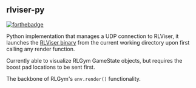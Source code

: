 ## rlviser-py

[![forthebadge](https://forthebadge.com/images/badges/made-with-rust.svg)](https://forthebadge.com)

Python implementation that manages a UDP connection to RLViser, it launches the [RLViser binary](https://github.com/VirxEC/rlviser) from the current working directory upon first calling any render function.   

Currently able to visualize RLGym GameState objects, but requires the boost pad locations to be sent first.

The backbone of RLGym's `env.render()` functionality.
